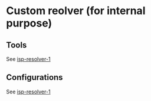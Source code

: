 # Custom reolver (for internal purpose)

## Tools ##
See [isp-resolver-1](isp-resolver-1)

## Configurations ##
See [isp-resolver-1](isp-resolver-1)

